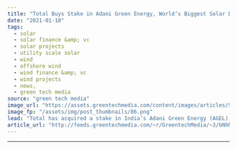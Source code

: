 ```yaml
---
title: "Total Buys Stake in Adani Green Energy, World’s Biggest Solar Developer"
date: "2021-01-18"
tags: 
  - solar
  - solar finance &amp; vc
  - solar projects
  - utility scale solar
  - wind
  - offshore wind
  - wind finance &amp; vc
  - wind projects
  - news,
  - green tech media
source: "green tech media"
image_url: "https://assets.greentechmedia.com/content/images/articles/Solar_Project_Adani_Renewables_XL_Credit_AGEL.jpg"
image_fp: "/assets/img/post_thumbnails/86.png"
lead: "Total has acquired a stake in India’s Adani Green Energy (AGEL), a move that continues to push the French oil major ahead of its European peers when it comes to renewables. AGEL has 3 gigawatts of operating renewable capacity, another 3 GW under cons ..."
article_url: "http://feeds.greentechmedia.com/~r/GreentechMedia/~3/bNhNghM2RVU/total-buys-stake-in-adani-green-energy-the-worlds-biggest-solar-developer"
---
```


---
